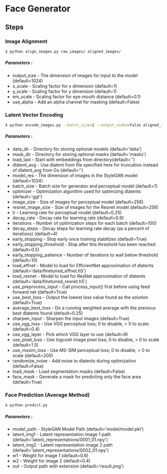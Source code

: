 # Face Generator

## Steps
### Image Alignment
```sh
$ python align_images.py raw_images/ aligned_images/
``` 
##### Parameters :
* output_size - The dimension of images for input to the model (default=1024)
* x_scale - Scaling factor for x dimension (default=1)
* y_scale - Scaling factor for y dimension (default=1)
* em_scale - Scaling factor for eye-mouth distance (default=0.1)
* use_alpha - Add an alpha channel for masking (default=False)

### Latent Vector Encoding
```sh
$ python encode_images.py --batch_size=2 --output_video=False aligned_images/ generated_images/ latent_representations/ --model_url https://drive.google.com/uc?id=1oGj5qJcbk4Mt38g1k30Bhr_awZc_beM4
```
##### Parameters :
* data_dir - Directory for storing optional models (default='data')
* mask_dir - Directory for storing optional masks (default='masks')
* load_last - Start with embeddings from directory(default='')
* dlatent_avg - Use dlatent from file specified here for truncation instead of dlatent_avg from Gs (default='')
* model_res - The dimension of images in the StyleGAN model (default=1024)
* batch_size - Batch size for generator and perceptual model (default=1)
* optimizer - Optimization algorithm used for optimizing dlatents (default='ggt')
* image_size - Size of images for perceptual model (default=256)
* resnet_image_size - Size of images for the Resnet model (default=256)
* lr - Learning rate for perceptual model (default=0.25)
* decay_rate - Decay rate for learning rate (default=0.9)
* iterations - Number of optimization steps for each batch (default=100)
* decay_steps - Decay steps for learning rate decay (as a percent of iterations) (default=4)
* early_stopping - Stop early once training stabilizes (default=True)
* early_stopping_threshold - Stop after this threshold has been reached (default=0.5)
* early_stopping_patience - Number of iterations to wait below threshold (default=10)
* load_effnet - Model to load for EfficientNet approximation of dlatents (default='data/finetuned_effnet.h5')
* load_resnet - Model to load for ResNet approximation of dlatents (default='data/finetuned_resnet.h5')
* use_preprocess_input - Call process_input() first before using feed forward net (default=True)
* use_best_loss - Output the lowest loss value found as the solution (default=True)
* average_best_loss - Do a running weighted average with the previous best dlatents found (default=0.25)
* sharpen_input - Sharpen the input images (default=True)
* use_vgg_loss - Use VGG perceptual loss; 0 to disable, > 0 to scale. (default=0.4)
* use_vgg_layer - Pick which VGG layer to use (default=9)
* use_pixel_loss - Use logcosh image pixel loss; 0 to disable, > 0 to scale (default=1.5)
* use_mssim_loss - Use MS-SIM perceptual loss; 0 to disable, > 0 to scale (default=200)
* randomize_noise - Add noise to dlatents during optimization (default=False)
* load_mask - Load segmentation masks (default=False)
* face_mask - Generate a mask for predicting only the face area (default=True)

### Face Prediction (Average Method)
```sh
$ python predict.py
``` 
##### Parameters :
* model_path - StyleGAN Model Path (default='model/model.pkl')
* latent_img1 - Latent representation image 1 path (default='latent_representations/0001_01.npy')
* latent_img2 - Latent representation image 2 path (default='latent_representations/0002_01.npy')
* w1 - Weight for image 1 (default=0.6)
* w2 - Weight for image 2 (default=0.4)
* out - Output path with extension (default='result.png')
